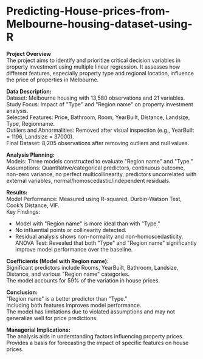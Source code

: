 # Predicting-House-prices-from-Melbourne-housing-dataset-using-R

**Project Overview** <br>
The project aims to identify and prioritize critical decision variables in property investment using multiple linear regression. It assesses how different features, especially property type and regional location, influence the price of properties in Melbourne.

**Data Description:** <br>
Dataset: Melbourne housing with 13,580 observations and 21 variables.<br>
Study Focus: Impact of "Type" and "Region name" on property investment analysis.<br>
Selected Features: Price, Bathroom, Room, YearBuilt, Distance, Landsize, Type, Regionname.<br>
Outliers and Abnormalities: Removed after visual inspection (e.g., YearBuilt = 1196, Landsize = 37000).<br>
Final Dataset: 8,205 observations after removing outliers and null values.

**Analysis Planning:** <br>
Models: Three models constructed to evaluate "Region name" and "Type."<br>
Assumptions: Quantitative/categorical predictors, continuous outcome, non-zero variance, no perfect multicollinearity, predictors uncorrelated with external variables, normal/homoscedastic/independent residuals.

**Results:** <br>
Model Performance: Measured using R-squared, Durbin-Watson Test, Cook’s Distance, VIF.<br>
Key Findings: <br>
- Model with "Region name" is more ideal than with "Type."<br>
- No influential points or collinearity detected.<br>
- Residual analysis shows non-normality and non-homoscedasticity.<br>
ANOVA Test: Revealed that both "Type" and "Region name" significantly improve model performance over the baseline.

**Coefficients (Model with Region name):** <br>
Significant predictors include Rooms, YearBuilt, Bathroom, Landsize, Distance, and various "Region name" categories. <br>
The model accounts for 59% of the variation in house prices.

**Conclusion:** <br>
"Region name" is a better predictor than "Type."<br>
Including both features improves model performance.<br>
The model has limitations due to violated assumptions and may not generalize well for price predictions.

**Managerial Implications:** <br>
The analysis aids in understanding factors influencing property prices.<br>
Provides a basis for forecasting the impact of specific features on house prices.
